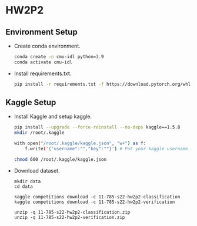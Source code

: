 # HW2P2

## Environment Setup

* Create conda environment.

    ```bash
    conda create -n cmu-idl python=3.9
    conda activate cmu-idl
    ```

* Install requirements.txt.

    ```bash
    pip install -r requirements.txt -f https://download.pytorch.org/whl/torch_stable.html
    ```

## Kaggle Setup

* Install Kaggle and setup kaggle.

    ```bash
    pip install --upgrade --force-reinstall --no-deps kaggle==1.5.8
    mkdir /root/.kaggle

    with open("/root/.kaggle/kaggle.json", "w+") as f:
        f.write('{"username":"","key":""}') # Put your kaggle username & key here

    chmod 600 /root/.kaggle/kaggle.json
    ```

* Download dataset.
    ```
    mkdir data
    cd data

    kaggle competitions download -c 11-785-s22-hw2p2-classification
    kaggle competitions download -c 11-785-s22-hw2p2-verification

    unzip -q 11-785-s22-hw2p2-classification.zip
    unzip -q 11-785-s22-hw2p2-verification.zip
    ```

